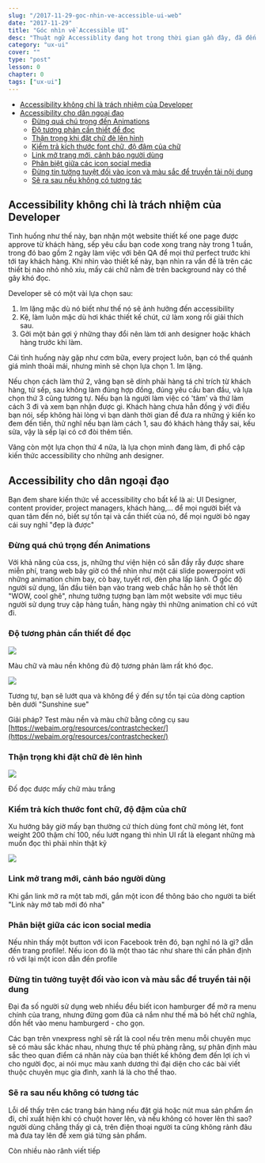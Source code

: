 ```yaml
---
slug: "/2017-11-29-goc-nhin-ve-accessible-ui-web"
date: "2017-11-29"
title: "Góc nhìn về Accessible UI"
desc: "Thuật ngữ Accessiblity đang hot trong thời gian gần đây, đã đến lúc thiết kế với tư duy sản phẩm cho mọi người."
category: "ux-ui"
cover: ""
type: "post"
lesson: 0
chapter: 0
tags: ["ux-ui"]
---
```


<!-- TOC -->

- [Accessibility không chỉ là trách nhiệm của Developer](#accessibility-không-chỉ-là-trách-nhiệm-của-developer)
- [Accessibility cho dân ngoại đạo](#accessibility-cho-dân-ngoại-đạo)
  - [Đừng quá chú trọng đến Animations](#đừng-quá-chú-trọng-đến-animations)
  - [Độ tương phản cần thiết để đọc](#độ-tương-phản-cần-thiết-để-đọc)
  - [Thận trọng khi đặt chữ đè lên hình](#thận-trọng-khi-đặt-chữ-đè-lên-hình)
  - [Kiểm trả kích thước font chữ, độ đậm của chữ](#kiểm-trả-kích-thước-font-chữ-độ-đậm-của-chữ)
  - [Link mở trang mới, cảnh báo người dùng](#link-mở-trang-mới-cảnh-báo-người-dùng)
  - [Phân biệt giữa các icon social media](#phân-biệt-giữa-các-icon-social-media)
  - [Đừng tin tưởng tuyệt đối vào icon và màu sắc để truyền tải nội dung](#đừng-tin-tưởng-tuyệt-đối-vào-icon-và-màu-sắc-để-truyền-tải-nội-dung)
  - [Sẽ ra sau nếu không có tương tác](#sẽ-ra-sau-nếu-không-có-tương-tác)

<!-- /TOC -->

## Accessibility không chỉ là trách nhiệm của Developer

Tình huống như thế này, bạn nhận một website thiết kế one page được approve từ khách hàng, sếp yêu cầu bạn code xong trang này trong 1 tuần, trong đó bao gồm 2 ngày làm việc với bên QA để mọi thứ perfect trước khi tới tay khách hàng. Khi nhìn vào thiết kế này, bạn nhìn ra vấn đề là trên các thiết bị nào nhỏ nhỏ xíu, mấy cái chữ nằm đè trên background này có thể gây khó đọc.

Developer sẽ có một vài lựa chọn sau:

1. Im lặng mặc dù nó biết như thế nó sẽ ảnh hưởng đến accessibility
2. Kệ, làm luôn mặc dù hơi khác thiết kế chút, cứ làm xong rồi giải thích sau.
3. Gởi một bản gợi ý những thay đổi nên làm tới anh designer hoặc khách hàng trước khi làm.

Cái tình huống này gặp như cơm bữa, every project luôn, bạn có thể quánh giá mình thoải mái, nhưng mình sẽ chọn lựa chọn 1. Im lặng.

Nếu chọn cách làm thứ 2, vâng bạn sẽ dính phải hàng tá chỉ trích từ khách hàng, từ sếp, sau không làm đúng hợp đồng, đúng yêu cầu ban đầu, và lựa chọn thứ 3 cũng tương tự. Nếu bạn là người làm việc có 'tâm' và thứ làm cách 3 đi và xem bạn nhận được gì. Khách hàng chưa hẳn đồng ý với điều bạn nói, sếp không hài lòng vì bạn dành thời gian để đưa ra những ý kiến ko đem đến tiền, thử nghĩ nếu bạn làm cách 1, sau đó khách hàng thấy sai, kếu sửa, vậy là sếp lại có cớ đòi thêm tiền.

Vâng còn một lựa chọn thứ 4 nữa, là lựa chọn mình đang làm, đi phổ cập kiến thức accessibility cho những anh designer.

## Accessibility cho dân ngoại đạo

Bạn đem share kiến thức về accessibility cho bất kể là ai: UI Designer, content provider, project managers, khách hàng,... để mọi người biết và quan tâm đến nó, biết sự tồn tại và cần thiết của nó, để mọi người bỏ ngay cái suy nghĩ "đẹp là được"

### Đừng quá chú trọng đến Animations

Với khả năng của css, js, những thư viện hiện có sẵn đầy rẫy được share miễn phí, trang web bây giờ có thể nhìn như một cái slide powerpoint với những animation chim bay, cò bay, tuyết rơi, đèn pha lấp lánh. Ở gốc độ người sử dụng, lần đầu tiên bạn vào trang web chắc hẳn họ sẽ thốt lên "WOW, cool ghê", nhưng tưởng tượng bạn làm một website với mục tiêu người sử dụng truy cập hàng tuần, hàng ngày thì những animation chỉ có vứt đi.

### Độ tương phản cần thiết để đọc

![](https://res.cloudinary.com/css-tricks/image/upload/c_scale,w_1000,f_auto,q_auto/v1508961153/low-contrast-text_twvimd.jpg)

Màu chữ và màu nền không đủ độ tương phản làm rất khó đọc.

![](https://res.cloudinary.com/css-tricks/image/upload/c_scale,w_1000,f_auto,q_auto/v1508961159/low-contrast-text-sunshine_ugzxpt.jpg)

Tương tự, bạn sẽ lướt qua và không để ý đến sự tồn tại của dòng caption bên dưới "Sunshine sue"

Giải pháp? Test màu nền và màu chữ bằng công cụ sau [https://webaim.org/resources/contrastchecker/](https://webaim.org/resources/contrastchecker/)

### Thận trọng khi đặt chữ đè lên hình

![](https://res.cloudinary.com/css-tricks/image/upload/c_scale,w_1000,f_auto,q_auto/v1511044772/burberry-fix_mqdy7i.jpg)

Đố đọc được mấy chữ màu trắng

### Kiểm trả kích thước font chữ, độ đậm của chữ

Xu hướng bây giờ mấy bạn thường cứ thích dùng font chữ mỏng lét, font weight 200 thậm chí 100, nếu lướt ngang thì nhìn UI rất là elegant những mà muốn đọc thì phải nhìn thật kỹ

![](https://notlaura.com/wp-content/uploads/2017/10/typography-improvements-1200x408.jpg)

### Link mở trang mới, cảnh báo người dùng

Khi gắn link mở ra một tab mới, gắn một icon để thông báo cho người ta biết "Link này mở tab mới đó nha"

### Phân biệt giữa các icon social media

Nếu nhìn thấy một button với icon Facebook trên đó, bạn nghĩ nó là gì? dẫn đến trang profile!. Nếu icon đó là một thao tác như share thì cần phân định rõ với lại một icon dẫn đến profile

### Đừng tin tưởng tuyệt đối vào icon và màu sắc để truyền tải nội dung

Đại đa số người sử dụng web nhiều đều biết icon hamburger để mở ra menu chính của trang, nhưng đừng gom đũa cả nắm như thế mà bỏ hết chữ nghĩa, dồn hết vào menu hamburgerd - cho gọn.

Các bạn trên vnexpress nghĩ sẽ rất là cool nếu trên menu mỗi chuyên mục sẽ có màu sắc khác nhau, nhưng thực tế phủ phàng rằng, sự phân định màu sắc theo quan điểm cá nhân này của bạn thiết kế không đem đến lợi ích vì cho người đọc, ai nói mục màu xanh dương thì đại diện cho các bài viết thuộc chuyên mục gia đình, xanh lá là cho thể thao.

### Sẽ ra sau nếu không có tương tác

Lỗi dể thấy trên các trang bán hàng nếu đặt giá hoặc nút mua sản phẩm ẩn đi, chỉ xuất hiện khi có chuột hover lên, và nếu không có hover lên thì sao? người dùng chẳng thấy gì cả, trên điện thoại người ta cũng không rảnh đâu mà đưa tay lên để xem giá từng sản phẩm.


Còn nhiều nào rãnh viết tiếp